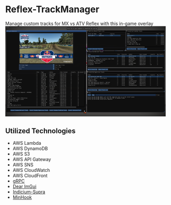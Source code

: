 # Reflex-TrackManager
Manage custom tracks for MX vs ATV Reflex with this in-game overlay
![Screenshot](docs/images/cover.png)

## Utilized Technologies
* AWS Lambda
* AWS DynamoDB
* AWS S3
* AWS API Gateway
* AWS SNS
* AWS CloudWatch
* AWS CloudFront
* [gRPC](https://github.com/grpc/grpc)
* [Dear ImGui](https://github.com/ocornut/imgui)
* [Indicium-Supra](https://github.com/nefarius/Indicium-Supra)
* [MinHook](https://github.com/TsudaKageyu/minhook)
